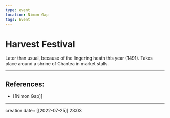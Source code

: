 ```yaml
---
type: event
location: Nimon Gap
tags: Event
---
```


# Harvest Festival 
Later than usual, because of the lingering heath this year (1491).
Takes place around a shrine of Chantea in market stalls.
___ 
## References:
- [[Nimon Gap]]
--- 
creation date:: [[2022-07-25]] 23:03